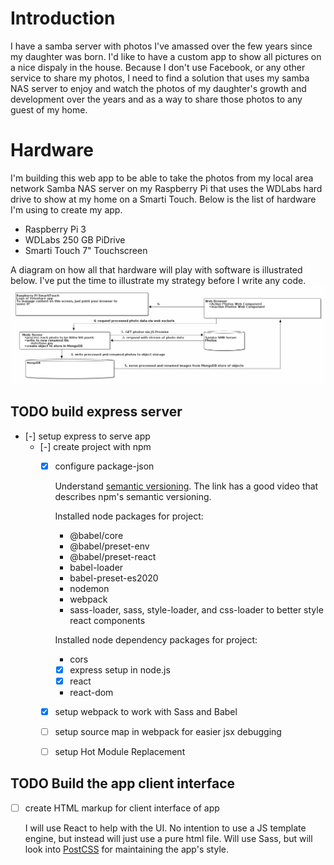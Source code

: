 # Introduction
I have a samba server with photos I've amassed over the few years since my daughter was born.  I'd like to have a custom app to show all pictures on a nice
dispaly in the house.  Because I don't use Facebook, or any other service to share my photos, I need to find a solution that uses my samba NAS server to
enjoy and watch the photos of my daughter's growth and development over the years and as a way to share those photos to any guest of my home.
# Hardware
I'm building this web app to be able to take the photos from my local area network Samba NAS server on my Raspberry Pi that uses the WDLabs hard drive to
show at my home on a Smarti Touch.  Below is the list of hardware I'm using to create my app.
- Raspberry Pi 3
- WDLabs 250 GB PiDrive
- Smarti Touch 7" Touchscreen

A diagram on how all that hardware will play with software is illustrated below.  I've put the time to illustrate my strategy before I write any code.
![app diagram and schema](diagram.png)
## TODO build express server
- [-] setup express to serve app  
  - [-] create project with npm
    - [X] configure package-json

      Understand [semantic versioning](https://docs.npmjs.com/about-semantic-versioning).  The link has a good video that describes npm's semantic versioning.

      Installed node packages for project:
      - @babel/core
      - @babel/preset-env
      - @babel/preset-react
      - babel-loader
      - babel-preset-es2020
      - nodemon
      - webpack
      - sass-loader, sass, style-loader, and css-loader to better style react components

      Installed node dependency packages for project:
      - cors
      - [X] express
        setup in node.js
      - [X] react
      - react-dom      
    - [X] setup webpack to work with Sass and Babel
    - [ ] setup source map in webpack for easier jsx debugging
    - [ ] setup Hot Module Replacement
## TODO Build the app client interface
- [ ] create HTML markup for client interface of app

  I will use React to help with the UI.
  No intention to use a JS template engine, but instead will just use a pure html file.
  Will use Sass, but will look into [PostCSS](https://postcss.org/) for maintaining the app's style.